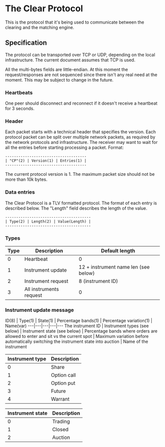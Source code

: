 # The Clear Protocol

This is the protocol that it's being used to communicate between the clearing and the matching engine.

## Specification

The protocol can be transported over TCP or UDP, depending on the local infrastructure. The current document assumes that TCP is used.

All the multi-bytes fields are little-endian.
At this moment the request/responses are not sequenced since there isn't any real need at the moment. This may be subject to change in the future.

### Heartbeats

One peer should disconnect and reconnect if it doesn't receive a heartbeat for 3 seconds.

### Header

Each packet starts with a technical header that specifies the version. Each protocol packet can be split over multiple network packets, as required by the network protocols and infrastructure. The receiver may want to wait for all the entries before starting processing a packet. Format:

```
-------------------------------------
| "CP"(2) | Version(1) | Entries(1) |
-------------------------------------
```

The current protocol version is 1. The maximum packet size should not be more than 10k bytes.

### Data entries

The Clear Protocol is a TLV formatted protocol. The format of each entry is described below. The "Length" field describes the length of the value.

```
---------------------------------------
| Type(2) | Length(2) | Value(Length) |
---------------------------------------
```

### Types

Type | Description | Default length
---|---|---
0 | Heartbeat | 0
1 | Instrument update | 12 + instrument name len (see below)
2 | Instrument request | 8 (instrument ID)
3 | All instruments request | 0

### Instrument update message

ID(8) | Type(1) | State(1) | Percentage bands(1) | Percentage variation(1) | Name(var)
---|---|---|---|---
The instrument ID | Instrument types (see below) | Instrument state (see below) | Percentage bands where orders are allowed to enter and sit vs the current spot | Maximum variation before automatically switching the instrument state into auction | Name of the instrument

Instrument type | Description
---|---
0 | Share
1 | Option call
2 | Option put
3 | Future
4 | Warrant

Instrument state | Description
---|---
0 | Trading
1 | Closed
2 | Auction